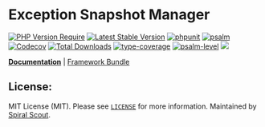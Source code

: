 # Exception Snapshot Manager

[![PHP Version Require](https://poser.pugx.org/spiral/snapshots/require/php)](https://packagist.org/packages/spiral/snapshots)
[![Latest Stable Version](https://poser.pugx.org/spiral/snapshots/v/stable)](https://packagist.org/packages/spiral/snapshots)
[![phpunit](https://github.com/spiral/snapshots/actions/workflows/phpunit.yml/badge.svg)](https://github.com/spiral/snapshots/actions)
[![psalm](https://github.com/spiral/snapshots/actions/workflows/psalm.yml/badge.svg)](https://github.com/spiral/snapshots/actions)
[![Codecov](https://codecov.io/gh/spiral/snapshots/branch/master/graph/badge.svg)](https://codecov.io/gh/spiral/snapshots/)
[![Total Downloads](https://poser.pugx.org/spiral/snapshots/downloads)](https://packagist.org/packages/spiral/snapshots)
[![type-coverage](https://shepherd.dev/github/spiral/snapshots/coverage.svg)](https://shepherd.dev/github/spiral/snapshots)
[![psalm-level](https://shepherd.dev/github/spiral/snapshots/level.svg)](https://shepherd.dev/github/spiral/snapshots)
<a href="https://discord.gg/8bZsjYhVVk"><img src="https://img.shields.io/badge/discord-chat-magenta.svg"></a>

<b>[Documentation](https://spiral.dev/docs)</b> | [Framework Bundle](https://github.com/spiral/framework)

## License:

MIT License (MIT). Please see [`LICENSE`](./LICENSE) for more information. Maintained by [Spiral Scout](https://spiralscout.com).
